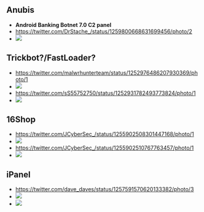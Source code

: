 ## Anubis
- **Android Banking Botnet 7.0 C2 panel**
 - https://twitter.com/DrStache_/status/1259800668631699456/photo/2
 - ![](https://pbs.twimg.com/media/EXu09PhWsAAKxzd?format=png&name=large)
## Trickbot?/FastLoader?
- https://twitter.com/malwrhunterteam/status/1252976486207930369/photo/1
- ![](https://pbs.twimg.com/media/EWN3a_nWoAAe1t5?format=png&name=900x900)
- https://twitter.com/sS55752750/status/1252931782493773824/photo/1
- ![](https://pbs.twimg.com/media/EWNOsdWWkAEdR8L?format=jpg&name=large)

## 16Shop
- https://twitter.com/JCyberSec_/status/1255902508301447168/photo/1
- ![](https://pbs.twimg.com/media/EW3X-ZWUEAABS0E?format=png&name=900x900)
- https://twitter.com/JCyberSec_/status/1255902510767763457/photo/1
- ![](https://pbs.twimg.com/media/EW3XmL6U8AECWFF?format=png&name=900x900)

## iPanel
- https://twitter.com/dave_daves/status/1257591570620133382/photo/3
- ![](https://pbs.twimg.com/media/EXPZqO3XYAAsMhm?format=jpg&name=medium)
- ![](https://pbs.twimg.com/media/EXPZxt5XgAAN9uT?format=jpg&name=large)
